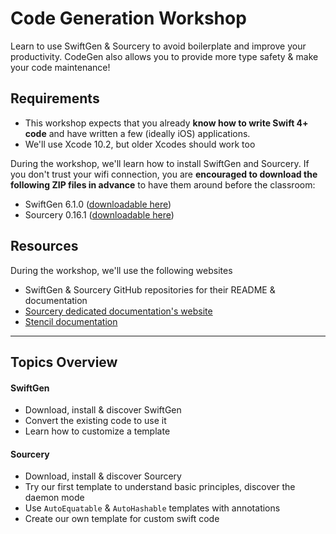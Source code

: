 # Code Generation Workshop

Learn to use SwiftGen & Sourcery to avoid boilerplate and improve your productivity. CodeGen also allows you to provide more type safety & make your code maintenance!

## Requirements

* This workshop expects that you already **know how to write Swift 4+ code** and have written a few (ideally iOS) applications.
* We'll use Xcode 10.2, but older Xcodes should work too

During the workshop, we'll learn how to install SwiftGen and Sourcery. If you don't trust your wifi connection, you are **encouraged to download the following ZIP files in advance** to have them around before the classroom:

* SwiftGen 6.1.0 ([downloadable here](https://github.com/SwiftGen/SwiftGen/releases/latest))
* Sourcery 0.16.1 ([downloadable here](https://github.com/krzysztofzablocki/Sourcery/releases/latest))

## Resources

During the workshop, we'll use the following websites

* SwiftGen & Sourcery GitHub repositories for their README & documentation
* [Sourcery dedicated documentation's website](https://cdn.rawgit.com/krzysztofzablocki/Sourcery/master/docs/index.html)
* [Stencil documentation](http://stencil.fuller.li/en/latest/builtins.html)

---

## Topics Overview

#### SwiftGen

* Download, install & discover SwiftGen
* Convert the existing code to use it
* Learn how to customize a template

#### Sourcery

* Download, install & discover Sourcery
* Try our first template to understand basic principles, discover the daemon mode
* Use `AutoEquatable` & `AutoHashable` templates with annotations
* Create our own template for custom swift code

